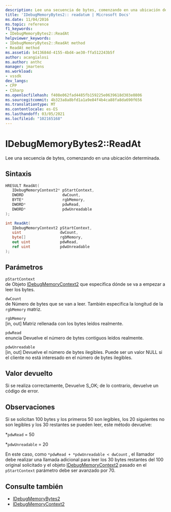 ```yaml
---
description: Lee una secuencia de bytes, comenzando en una ubicación determinada.
title: 'IDebugMemoryBytes2:: readatum | Microsoft Docs'
ms.date: 11/04/2016
ms.topic: reference
f1_keywords:
- IDebugMemoryBytes2::ReadAt
helpviewer_keywords:
- IDebugMemoryBytes2::ReadAt method
- ReadAt method
ms.assetid: b413684d-4155-4bd4-ae30-ffa512243b5f
author: acangialosi
ms.author: anthc
manager: jmartens
ms.workload:
- vssdk
dev_langs:
- CPP
- CSharp
ms.openlocfilehash: f408e062fad4485fb159225e0639618d303e0806
ms.sourcegitcommit: 4b323a8a8bfd1a1a9e84f4b4ca88fa8da690f656
ms.translationtype: MT
ms.contentlocale: es-ES
ms.lasthandoff: 03/05/2021
ms.locfileid: "102165168"
---
```

# <a name="idebugmemorybytes2readat"></a>IDebugMemoryBytes2::ReadAt
Lee una secuencia de bytes, comenzando en una ubicación determinada.

## <a name="syntax"></a>Sintaxis

```cpp
HRESULT ReadAt( 
   IDebugMemoryContext2* pStartContext,
   DWORD                 dwCount,
   BYTE*                 rgbMemory,
   DWORD*                pdwRead,
   DWORD*                pdwUnreadable
);
```

```csharp
int ReadAt(
   IDebugMemoryContext2 pStartContext,
   uint                 dwCount,
   byte[]               rgbMemory,
   out uint             pdwRead,
   ref uint             pdwUnreadable
);
```

## <a name="parameters"></a>Parámetros
`pStartContext`\
de Objeto [IDebugMemoryContext2](../../../extensibility/debugger/reference/idebugmemorycontext2.md) que especifica dónde se va a empezar a leer los bytes.

`dwCount`\
de Número de bytes que se van a leer. También especifica la longitud de la `rgbMemory` matriz.

`rgbMemory`\
[in, out] Matriz rellenada con los bytes leídos realmente.

`pdwRead`\
enuncia Devuelve el número de bytes contiguos leídos realmente.

`pdwUnreadable`\
[in, out] Devuelve el número de bytes ilegibles. Puede ser un valor NULL si el cliente no está interesado en el número de bytes ilegibles.

## <a name="return-value"></a>Valor devuelto
 Si se realiza correctamente, Devuelve S_OK; de lo contrario, devuelve un código de error.

## <a name="remarks"></a>Observaciones
 Si se solicitan 100 bytes y los primeros 50 son legibles, los 20 siguientes no son legibles y los 30 restantes se pueden leer, este método devuelve:

 *`pdwRead` = 50

 *`pdwUnreadable` = 20

 En este caso, como `*pdwRead + *pdwUnreadable < dwCount` , el llamador debe realizar una llamada adicional para leer los 30 bytes restantes del 100 original solicitado y el objeto [IDebugMemoryContext2](../../../extensibility/debugger/reference/idebugmemorycontext2.md) pasado en el `pStartContext` parámetro debe ser avanzado por 70.

## <a name="see-also"></a>Consulte también
- [IDebugMemoryBytes2](../../../extensibility/debugger/reference/idebugmemorybytes2.md)
- [IDebugMemoryContext2](../../../extensibility/debugger/reference/idebugmemorycontext2.md)
